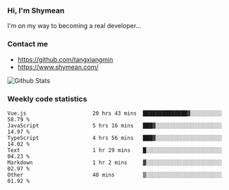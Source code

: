 ### Hi, I'm Shymean

I'm on my way to becoming a real developer...

### Contact me

- <https://github.com/tangxiangmin>
- <https://www.shymean.com/>

![Github Stats](https://github-readme-stats.vercel.app/api?username=tangxiangmin&show_icons=true&theme=dark)


###  Weekly code statistics

<!--START_SECTION:waka-->

```text
Vue.js                     20 hrs 43 mins  ██████████████▓░░░░░░░░░░   58.79 %
JavaScript                 5 hrs 16 mins   ███▓░░░░░░░░░░░░░░░░░░░░░   14.97 %
TypeScript                 4 hrs 56 mins   ███▓░░░░░░░░░░░░░░░░░░░░░   14.02 %
Text                       1 hr 29 mins    █░░░░░░░░░░░░░░░░░░░░░░░░   04.23 %
Markdown                   1 hr 2 mins     ▓░░░░░░░░░░░░░░░░░░░░░░░░   02.97 %
Other                      40 mins         ▒░░░░░░░░░░░░░░░░░░░░░░░░   01.92 %
```

<!--END_SECTION:waka-->